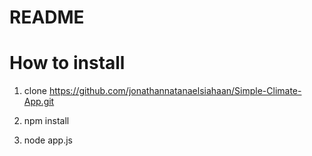 # README #

# How to install #

1. clone https://github.com/jonathannatanaelsiahaan/Simple-Climate-App.git

2. npm install

3. node app.js